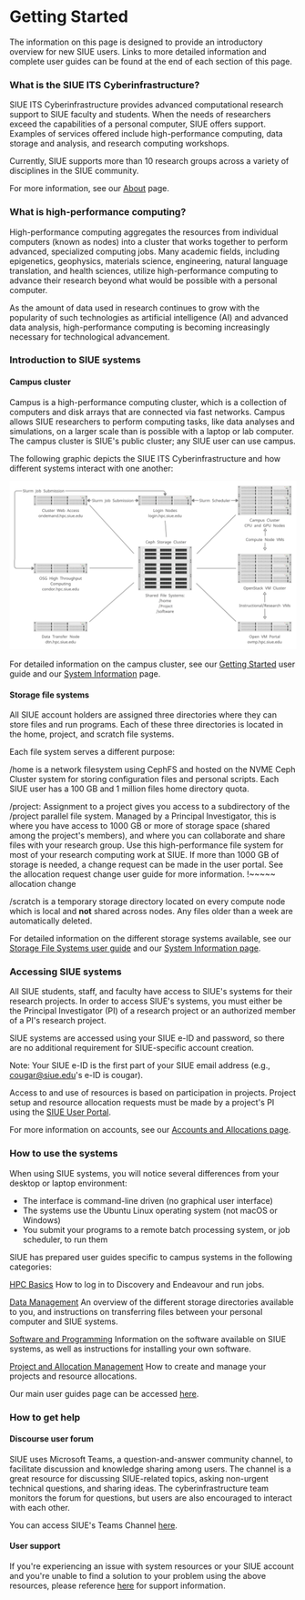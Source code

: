 # Getting Started

The information on this page is designed to provide an introductory overview for new SIUE users. Links to more detailed information and complete user guides can be found at the end of each section of this page.

### What is the SIUE ITS Cyberinfrastructure?

SIUE ITS Cyberinfrastructure provides advanced computational research support to SIUE faculty and students. When the needs of researchers exceed the capabilities of a personal computer, SIUE offers support. Examples of services offered include high-performance computing, data storage and analysis, and research computing workshops.

Currently, SIUE supports more than 10 research groups across a variety of disciplines in the SIUE community.

For more information, see our [About](https://www.siue.edu/its/cyberinfrastructure/) page.

### What is high-performance computing?

High-performance computing aggregates the resources from individual computers (known as nodes) into a cluster that works together to perform advanced, specialized computing jobs. Many academic fields, including epigenetics, geophysics, materials science, engineering, natural language translation, and health sciences, utilize high-performance computing to advance their research beyond what would be possible with a personal computer.

As the amount of data used in research continues to grow with the popularity of such technologies as artificial intelligence (AI) and advanced data analysis, high-performance computing is becoming increasingly necessary for technological advancement.

### Introduction to SIUE systems

#### Campus cluster

Campus is a high-performance computing cluster, which is a collection of computers and disk arrays that are connected via fast networks. Campus allows SIUE researchers to perform computing tasks, like data analyses and simulations, on a larger scale than is possible with a laptop or lab computer. The campus cluster is SIUE's public cluster; any SIUE user can use campus.

The following graphic depicts the SIUE ITS Cyberinfrastructure and how different systems interact with one another:

![cyberinfrastructure#center](user_guides/_media/cyberinfrastructure.png)

For detailed information on the campus cluster, see our [Getting Started](user_guides/getting-started.md) user guide and our [System Information](system-information) page.

#### Storage file systems

All SIUE account holders are assigned three directories where they can store files and run programs. Each of these three directories is located in the home, project, and scratch file systems.

Each file system serves a different purpose:

/home is a network filesystem using CephFS and hosted on the NVME Ceph Cluster system for storing configuration files and personal scripts. Each SIUE user has a 100 GB and 1 million files home directory quota.

/project: Assignment to a project gives you access to a subdirectory of the /project parallel file system. Managed by a Principal Investigator, this is where you have access to 1000 GB or more of storage space (shared among the project's members), and where you can collaborate and share files with your research group. Use this high-performance file system for most of your research computing work at SIUE. If more than 1000 GB of storage is needed, a change request can be made in the user portal. See the allocation request change user guide for more information. !~~~~~ allocation change

/scratch is a temporary storage directory located on every compute node which is local and **not** shared across nodes. Any files older than a week are automatically deleted.

For detailed information on the different storage systems available, see our [Storage File Systems user guide](user_guides/storage-file-systems) and our [System Information page](system-information).

### Accessing SIUE systems

All SIUE students, staff, and faculty have access to SIUE's systems for their research projects. In order to access SIUE's systems, you must either be the Principal Investigator (PI) of a research project or an authorized member of a PI's research project.

SIUE systems are accessed using your SIUE e-ID and password, so there are no additional requirement for SIUE-specific account creation.

Note: Your SIUE e-ID is the first part of your SIUE email address (e.g., cougar@siue.edu's e-ID is cougar).

Access to and use of resources is based on participation in projects. Project setup and resource allocation requests must be made by a project's PI using the [SIUE User Portal](https://coldfront.hpc.siue.edu).

For more information on accounts, see our [Accounts and Allocations page](accounts-and-allocations).

### How to use the systems

When using SIUE systems, you will notice several differences from your desktop or laptop environment:

- The interface is command-line driven (no graphical user interface)
- The systems use the Ubuntu Linux operating system (not macOS or Windows)
- You submit your programs to a remote batch processing system, or job scheduler, to run them

SIUE has prepared user guides specific to campus systems in the following categories:

[HPC Basics](user_guides/hpc-basics)
How to log in to Discovery and Endeavour and run jobs.

[Data Management](user_guides/data-management)
An overview of the different storage directories available to you, and instructions on transferring files between your personal computer and SIUE systems.

[Software and Programming](user_guides/software-and-programming)
Information on the software available on SIUE systems, as well as instructions for installing your own software.

[Project and Allocation Management](user_guides/project-and-allocation-management)
How to create and manage your projects and resource allocations.

Our main user guides page can be accessed [here](user-guides).

### How to get help

#### Discourse user forum

SIUE uses Microsoft Teams, a question-and-answer community channel, to facilitate discussion and knowledge sharing among users. The channel is a great resource for discussing SIUE-related topics, asking non-urgent technical questions, and sharing ideas. The cyberinfrastructure team monitors the forum for questions, but users are also encouraged to interact with each other.

You can access SIUE's Teams Channel [here](https://bit.ly/3HZYqHI).

#### User support

If you're experiencing an issue with system resources or your SIUE account and you're unable to find a solution to your problem using the above resources, please reference [here](user-support) for support information.

